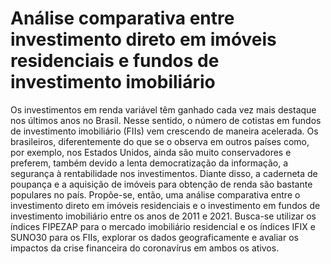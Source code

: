 # Análise comparativa entre investimento direto em imóveis residenciais e fundos de investimento imobiliário

Os investimentos em renda variável têm ganhado cada vez mais destaque nos últimos anos no Brasil. Nesse sentido, o número de cotistas em fundos de investimento imobiliário (FIIs) vem crescendo de maneira acelerada. Os brasileiros, diferentemente do que se o observa em outros países como, por exemplo, nos Estados Unidos, ainda são muito conservadores e preferem, também devido a lenta democratização da informação, a segurança à rentabilidade nos investimentos. Diante disso, a caderneta de poupança e a aquisição de imóveis para obtenção de renda são bastante populares no país. Propõe-se, então, uma análise comparativa entre o investimento direto em imóveis residenciais e o investimento em fundos de investimento imobiliário entre os anos de 2011 e 2021. Busca-se utilizar os índices FIPEZAP para o mercado imobiliário residencial e os índices IFIX e SUNO30 para os FIIs, explorar os dados geograficamente e avaliar os impactos da crise financeira do coronavírus em ambos os ativos.
